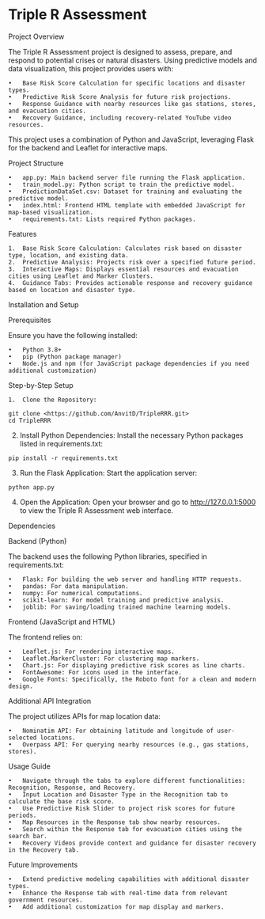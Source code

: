 # Triple R Assessment

Project Overview

The Triple R Assessment project is designed to assess, prepare, and respond to potential crises or natural disasters. Using predictive models and data visualization, this project provides users with:

	•	Base Risk Score Calculation for specific locations and disaster types.
	•	Predictive Risk Score Analysis for future risk projections.
	•	Response Guidance with nearby resources like gas stations, stores, and evacuation cities.
	•	Recovery Guidance, including recovery-related YouTube video resources.

This project uses a combination of Python and JavaScript, leveraging Flask for the backend and Leaflet for interactive maps.

Project Structure

	•	app.py: Main backend server file running the Flask application.
	•	train_model.py: Python script to train the predictive model.
	•	PredictionDataSet.csv: Dataset for training and evaluating the predictive model.
	•	index.html: Frontend HTML template with embedded JavaScript for map-based visualization.
	•	requirements.txt: Lists required Python packages.

Features

	1.	Base Risk Score Calculation: Calculates risk based on disaster type, location, and existing data.
	2.	Predictive Analysis: Projects risk over a specified future period.
	3.	Interactive Maps: Displays essential resources and evacuation cities using Leaflet and Marker Clusters.
	4.	Guidance Tabs: Provides actionable response and recovery guidance based on location and disaster type.

Installation and Setup

Prerequisites

Ensure you have the following installed:

	•	Python 3.8+
	•	pip (Python package manager)
	•	Node.js and npm (for JavaScript package dependencies if you need additional customization)

Step-by-Step Setup

	1.	Clone the Repository:
 ```
 git clone <https://github.com/AnvitD/TripleRRR.git>
 cd TripleRRR
 ```

2.	Install Python Dependencies:
Install the necessary Python packages listed in requirements.txt:

```
pip install -r requirements.txt
```

3.	Run the Flask Application:
Start the application server:

```
python app.py
```
4.	Open the Application:
Open your browser and go to http://127.0.0.1:5000 to view the Triple R Assessment web interface.

Dependencies

Backend (Python)

The backend uses the following Python libraries, specified in requirements.txt:

	•	Flask: For building the web server and handling HTTP requests.
	•	pandas: For data manipulation.
	•	numpy: For numerical computations.
	•	scikit-learn: For model training and predictive analysis.
	•	joblib: For saving/loading trained machine learning models.

Frontend (JavaScript and HTML)

The frontend relies on:

	•	Leaflet.js: For rendering interactive maps.
	•	Leaflet.MarkerCluster: For clustering map markers.
	•	Chart.js: For displaying predictive risk scores as line charts.
	•	FontAwesome: For icons used in the interface.
	•	Google Fonts: Specifically, the Roboto font for a clean and modern design.

Additional API Integration

The project utilizes APIs for map location data:

	•	Nominatim API: For obtaining latitude and longitude of user-selected locations.
	•	Overpass API: For querying nearby resources (e.g., gas stations, stores).

Usage Guide

	•	Navigate through the tabs to explore different functionalities: Recognition, Response, and Recovery.
	•	Input Location and Disaster Type in the Recognition tab to calculate the base risk score.
	•	Use Predictive Risk Slider to project risk scores for future periods.
	•	Map Resources in the Response tab show nearby resources.
	•	Search within the Response tab for evacuation cities using the search bar.
	•	Recovery Videos provide context and guidance for disaster recovery in the Recovery tab.

Future Improvements

	•	Extend predictive modeling capabilities with additional disaster types.
	•	Enhance the Response tab with real-time data from relevant government resources.
	•	Add additional customization for map display and markers.




 
